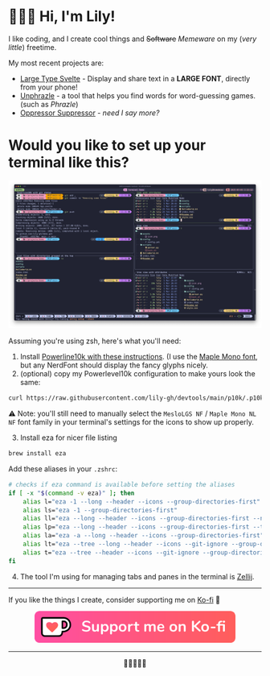 # 👩🏻‍💻 Hi, I'm Lily!
I like coding, and I create cool things and ~~Software~~ _Memeware_ on my (_very little_) freetime.

My most recent projects are:
  - [Large Type Svelte](https://github.com/lily-gh/large-type-svelte) - Display and share text in a **LARGE FONT**, directly from your phone!
  - [Unphrazle](https://unphrazle.vercel.app/) - a tool that helps you find words for word-guessing games. (such as _Phrazle_)
  - [Oppressor Suppressor](https://github.com/lily-gh/oppressor-suppressor) - _need I say more?_


# Would you like to set up your terminal like this?

![Terminal demo](terminal_demo.png)

Assuming you're using zsh, here's what you'll need:

1. Install [Powerline10k with these instructions](https://github.com/romkatv/powerlevel10k#getting-started). (I use the [Maple Mono font](https://github.com/subframe7536/Maple-font), but any NerdFont should display the fancy glyphs nicely.
2. (optional) copy my Powerlevel10k configuration to make yours look the same:
```bash
curl https://raw.githubusercontent.com/lily-gh/devtools/main/p10k/.p10k.zsh >| ~/.p10k.zsh
```
⚠️ Note: you'll still need to manually select the `MesloLGS NF` / `Maple Mono NL NF` font family in your terminal's settings for the icons to show up properly.

3. Install eza for nicer file listing
```bash
brew install eza
```

Add these aliases in your `.zshrc`:
```bash
# checks if eza command is available before setting the aliases
if [ -x "$(command -v eza)" ]; then
    alias l="eza -1 --long --header --icons --group-directories-first"
    alias ls="eza -1 --group-directories-first"
    alias ll="eza --long --header --icons --group-directories-first --no-permissions --total-size"
    alias lp="eza --long --header --icons --group-directories-first --total-size"
    alias la="eza -a --long --header --icons --group-directories-first"
    alias lt="eza --tree --long --header --icons --git-ignore --group-directories-first"
    alias t="eza --tree --header --icons --git-ignore --group-directories-first"
fi
```

4. The tool I'm using for managing tabs and panes in the terminal is [Zellij](https://github.com/zellij-org/zellij).

---

If you like the things I create, consider supporting me on [Ko-fi](https://ko-fi.com/lily_neinhorn) 💖

<div align="center">
    <a href="https://ko-fi.com/lily_neinhorn" target="_blank">
        <img src="img/kofi_button_red_nobg.png" alt="Support me on Ko-fi" width="400">
    </a>
</div>

---

<p align="center">🩷🩷🩷🩷🩷</p>
